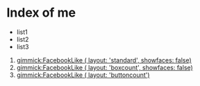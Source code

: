 # Index of me

- list1
- list2
- list3

1. [gimmick:FacebookLike ( layout: 'standard', showfaces: false) ](http://www.facebook.com)
2. [gimmick:FacebookLike ( layout: 'boxcount', showfaces: false) ](http://www.facebook.com)
3. [gimmick:FacebookLike ( layout: 'buttoncount') ](http://www.facebook.com)